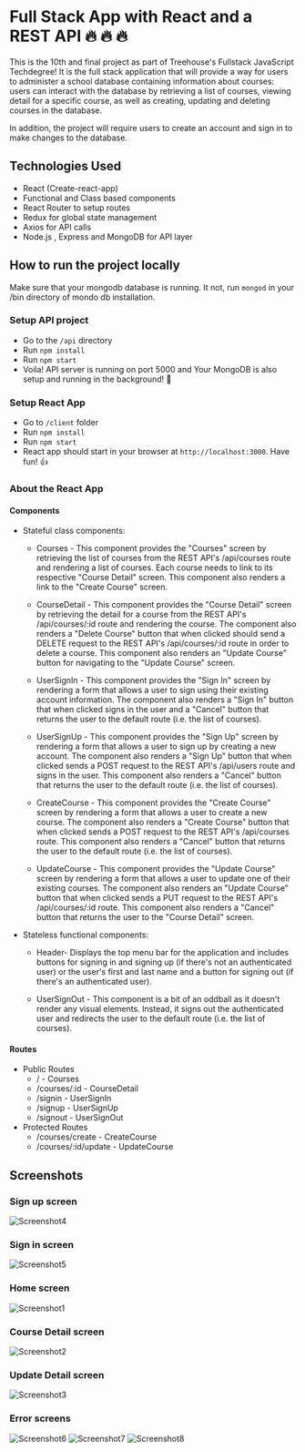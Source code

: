 # Full Stack App with React and a REST API :fire: :fire: :fire:
This is the 10th and final project as part of Treehouse's Fullstack JavaScript Techdegree!
It is the full stack application that will provide a way for users to administer a school database containing information about courses: users can interact with the database by retrieving a list of courses, viewing detail for a specific course, as well as creating, updating and deleting courses in the database.

In addition, the project will require users to create an account and sign in to make changes to the database. 

## Technologies Used
* React (Create-react-app)
* Functional and Class based components
* React Router to setup routes
* Redux for global state management
* Axios for API calls
* Node.js , Express and MongoDB for API layer

## How to run the project locally
Make sure that your mongodb database is running. It not, run `mongod` in your /bin directory of mondo db installation.
### Setup API project
* Go to the `/api` directory
* Run `npm install`
* Run `npm start`
* Voila! API server is running on port 5000 and Your MongoDB is also setup and running in the background! :clap:

### Setup React App
* Go to `/client` folder
* Run `npm install`
* Run `npm start`
* React app should start in your browser at `http://localhost:3000`. Have fun! :thumbsup:

### About the React App
#### Components
* Stateful class components:

    * Courses - This component provides the "Courses" screen by retrieving the list of courses from the REST API's /api/courses route and rendering a list of courses. Each course needs to link to its respective "Course Detail" screen. This component also renders a link to the "Create Course" screen.

    * CourseDetail - This component provides the "Course Detail" screen by retrieving the detail for a course from the REST API's /api/courses/:id route and rendering the course. The component also renders a "Delete Course" button that when clicked should send a DELETE request to the REST API's /api/courses/:id route in order to delete a course. This component also renders an "Update Course" button for navigating to the "Update Course" screen.
    
    * UserSignIn - This component provides the "Sign In" screen by rendering a form that allows a user to sign using their existing account information. The component also renders a "Sign In" button that when clicked signs in the user and a "Cancel" button that returns the user to the default route (i.e. the list of courses).
    
    * UserSignUp - This component provides the "Sign Up" screen by rendering a form that allows a user to sign up by creating a new account. The component also renders a "Sign Up" button that when clicked sends a POST request to the REST API's /api/users route and signs in the user. This component also renders a "Cancel" button that returns the user to the default route (i.e. the list of courses).
    
    * CreateCourse - This component provides the "Create Course" screen by rendering a form that allows a user to create a new course. The component also renders a "Create Course" button that when clicked sends a POST request to the REST API's /api/courses route. This component also renders a "Cancel" button that returns the user to the default route (i.e. the list of courses).
    
    * UpdateCourse - This component provides the "Update Course" screen by rendering a form that allows a user to update one of their existing courses. The component also renders an "Update Course" button that when clicked sends a PUT request to the REST API's /api/courses/:id route. This component also renders a "Cancel" button that returns the user to the "Course Detail" screen.
    
* Stateless functional components:
    * Header- Displays the top menu bar for the application and includes buttons for signing in and signing up (if there's not an authenticated user) or the user's first and last name and a button for signing out (if there's an authenticated user).
    
    * UserSignOut - This component is a bit of an oddball as it doesn't render any visual elements. Instead, it signs out the authenticated user and redirects the user to the default route (i.e. the list of courses).
#### Routes
* Public Routes
    * / - Courses
    * /courses/:id - CourseDetail
    * /signin - UserSignIn
    * /signup - UserSignUp
    * /signout - UserSignOut
* Protected Routes
    * /courses/create - CreateCourse
    * /courses/:id/update - UpdateCourse

## Screenshots
### Sign up screen
![Screenshot4](./mockups/sign-up.png)
### Sign in screen
![Screenshot5](./mockups/sign-in.png)
### Home screen
![Screenshot1](./mockups/index.png)
### Course Detail screen
![Screenshot2](./mockups/course-detail.png)
### Update Detail screen
![Screenshot3](./mockups/update-course.png)
### Error screens
![Screenshot6](./mockups/not-found.png)
![Screenshot7](./mockups/forbidden.png)
![Screenshot8](./mockups/error.png)




